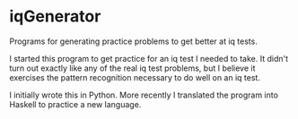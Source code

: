 # iqGenerator
Programs for generating practice problems to get better at iq tests.

I started this program to get practice for an iq test I needed to take. It didn't turn out exactly like any of the real iq test problems, but I believe it exercises the pattern recognition necessary to do well on an iq test.

I initially wrote this in Python. More recently I translated the program into Haskell to practice a new language.
